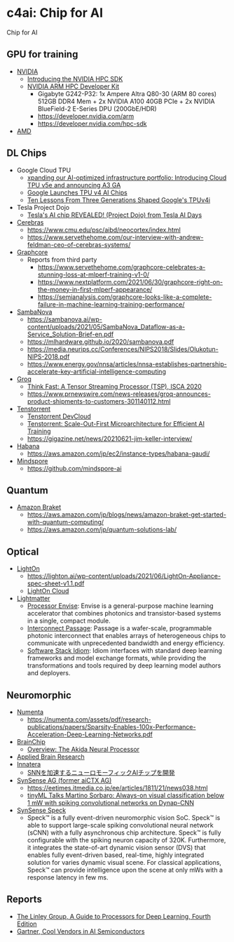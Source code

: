 # c4ai: Chip for AI
Chip for AI

## GPU for training
* [NVIDIA](https://www.nvidia.com/en-us/data-center/h100/)
  * [Introducing the NVIDIA HPC SDK](https://developer.nvidia.com/gtc/2020/video/s21766)
  * [NVIDIA ARM HPC Developer Kit](https://developer.nvidia.com/arm-hpc-devkit)
    * Gigabyte G242-P32: 1x Ampere Altra Q80-30 (ARM 80 cores) 512GB DDR4 Mem + 2x NVIDIA A100 40GB PCIe + 2x NVIDIA BlueField-2 E-Series DPU (200GbE/HDR)
    * https://developer.nvidia.com/arm
    * https://developer.nvidia.com/hpc-sdk
* [AMD](https://www.amd.com/ja/products/server-accelerators/instinct-mi100)

## DL Chips
* Google Cloud TPU
  * [xpanding our AI-optimized infrastructure portfolio: Introducing Cloud TPU v5e and announcing A3 GA](cloud.google.com/blog/products/compute/announcing-cloud-tpu-v5e-and-a3-gpus-in-ga?hl=en)
  * [Google Launches TPU v4 AI Chips](https://www.hpcwire.com/2021/05/20/google-launches-tpu-v4-ai-chips/)
  * [Ten Lessons From Three Generations Shaped Google's TPUv4i](https://ieeexplore.ieee.org/document/9499913)
* Tesla Project Dojo
  * [Tesla's AI chip REVEALED! (Project Dojo) from Tesla AI Days](https://www.youtube.com/watch?v=DSw3IwsgNnc)
* [Cerebras](https://cerebras.net)
  * https://www.cmu.edu/psc/aibd/neocortex/index.html
  * https://www.servethehome.com/our-interview-with-andrew-feldman-ceo-of-cerebras-systems/
* [Graphcore](https://www.graphcore.ai/ja-jp/)
  * Reports from third party
    * https://www.servethehome.com/graphcore-celebrates-a-stunning-loss-at-mlperf-training-v1-0/
    * https://www.nextplatform.com/2021/06/30/graphcore-right-on-the-money-in-first-mlperf-appearance/
    * https://semianalysis.com/graphcore-looks-like-a-complete-failure-in-machine-learning-training-performance/
* [SambaNova](https://sambanova.ai)
  * https://sambanova.ai/wp-content/uploads/2021/05/SambaNova_Dataflow-as-a-Service_Solution-Brief-en.pdf
  * https://mlhardware.github.io/2020/sambanova.pdf
  * https://media.neurips.cc/Conferences/NIPS2018/Slides/Olukotun-NIPS-2018.pdf
  * https://www.energy.gov/nnsa/articles/nnsa-establishes-partnership-accelerate-key-artificial-intelligence-computing
* [Groq](https://groq.com/)
  * [Think Fast: A Tensor Streaming Processor (TSP), ISCA 2020](https://groq.com/isca-2020-conference/)
  * https://www.prnewswire.com/news-releases/groq-announces-product-shipments-to-customers-301140112.html
* [Tenstorrent](https://tenstorrent.com/)
  * [Tenstorrent DevCloud](https://tenstorrent.com/devcloud/)
  * [Tenstorrent: Scale-Out-First Microarchitecture for Efficient AI Training](https://youtu.be/Id3enIOAY2Q?t=57)
  * https://gigazine.net/news/20210621-jim-keller-interview/
* [Habana](https://habana.ai)
  * https://aws.amazon.com/jp/ec2/instance-types/habana-gaudi/
* [Mindspore](https://www.mindspore.cn)
  * https://github.com/mindspore-ai

## Quantum
* [Amazon Braket](https://aws.amazon.com/jp/braket/)
  * https://aws.amazon.com/jp/blogs/news/amazon-braket-get-started-with-quantum-computing/
  * https://aws.amazon.com/jp/quantum-solutions-lab/

## Optical
* [LightOn](https://lighton.ai/)
  * https://lighton.ai/wp-content/uploads/2021/06/LightOn-Appliance-spec-sheet-v1.1.pdf
  * [LightOn Cloud](https://cloud.lighton.ai/)
* [Lightmatter](https://lightmatter.co/)
  * [Processor Envise](https://lightmatter.co/products/envise/): Envise is a general-purpose machine learning accelerator that combines photonics and transistor-based systems in a single, compact module. 
  * [Interconnect Passage](https://lightmatter.co/products/passage/): Passage is a wafer-scale, programmable photonic interconnect that enables arrays of heterogeneous chips to communicate with unprecedented bandwidth and energy efficiency. 
  * [Software Stack Idiom](https://lightmatter.co/products/idiom/): Idiom interfaces with standard deep learning frameworks and model exchange formats, while providing the transformations and tools required by deep learning model authors and deployers.

## Neuromorphic
* [Numenta](https://numenta.com)
  * https://numenta.com/assets/pdf/research-publications/papers/Sparsity-Enables-100x-Performance-Acceleration-Deep-Learning-Networks.pdf
* [BrainChip](https://brainchipinc.com)
  * [Overview: The Akida Neural Processor](https://doc.brainchipinc.com/)
* [Applied Brain Research](https://appliedbrainresearch.com)
* [Innatera](https://www.innatera.com/)
  * [SNNを加速するニューロモーフィックAIチップを開発](https://eetimes.itmedia.co.jp/ee/articles/2108/04/news066.html)
* [SynSense AG (former aiCTX AG)](https://www.synsense-neuromorphic.com/)
  * https://eetimes.itmedia.co.jp/ee/articles/1811/21/news038.html
  * [tinyML Talks Martino Sorbaro: Always-on visual classification below 1 mW with spiking convolutional networks on Dynap-CNN](https://www.youtube.com/watch?v=9nLAWeOtODc)
* [SynSense Speck](https://www.synsense.ai/products/speck-2/)
  * Speck™ is a fully event-driven neuromorphic vision SoC. Speck™ is able to support large-scale spiking convolutional neural network (sCNN) with a fully asynchronous chip architecture. Speck™ is fully configurable with the spiking neuron capacity of 320K. Furthermore, it integrates the state-of-art dynamic vision sensor (DVS) that enables fully event-driven based, real-time, highly integrated solution for varies dynamic visual scene. For classical applications, Speck™ can provide intelligence upon the scene at only mWs with a response latency in few ms.

## Reports
* [The Linley Group, A Guide to Processors for Deep Learning, Fourth Edition](https://www.linleygroup.com/report_detail.php?num=76)
* [Gartner, Cool Vendors in AI Semiconductors](https://www.gartner.com/en/documents/3984430/cool-vendors-in-ai-semiconductors)
